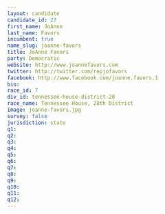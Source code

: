 ```yaml
---
layout: candidate
candidate_id: 27
first_name: JoAnne
last_name: Favors
incumbent: true
name_slug: joanne-favors
title: JoAnne Favors
party: Democratic
website: http://www.joannefavors.com
twitter: http://twitter.com/repjofavors
facebook: http://www.facebook.com/joanne.favors.1
bio: 
race_id: 7
div_id: tennessee-house-district-28
race_name: Tennessee House, 28th District
image: joanne-favors.jpg
survey: false
jurisdiction: state
q1: 
q2: 
q3: 
q4: 
q5: 
q6: 
q7: 
q8: 
q9: 
q10: 
q11: 
q12: 
---
```

